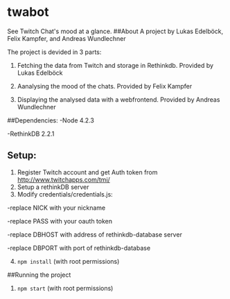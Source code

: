 # twabot

See Twitch Chat's mood at a glance.
##About
A project by Lukas Edelböck, Felix Kampfer, and Andreas Wundlechner

The project is devided in 3 parts:

1. Fetching the data from Twitch and storage in Rethinkdb. Provided by Lukas Edelböck

1. Aanalysing the mood of the chats. Provided by Felix Kampfer

1. Displaying the analysed data with a webfrontend. Provided by Andreas Wundlechner

##Dependencies:
-Node 4.2.3

-RethinkDB 2.2.1

## Setup:
1. Register Twitch account and get Auth token from http://www.twitchapps.com/tmi/
2. Setup a rethinkDB server
2. Modify credentials/credentials.js:

  -replace NICK with your nickname

  -replace PASS with your oauth token
  
  -replace DBHOST with address of rethinkdb-database server
 
  -replace DBPORT with port of rethinkdb-database
  
4. `npm install` (with root permissions)

##Running the project
1. `npm start` (with root permissions)

